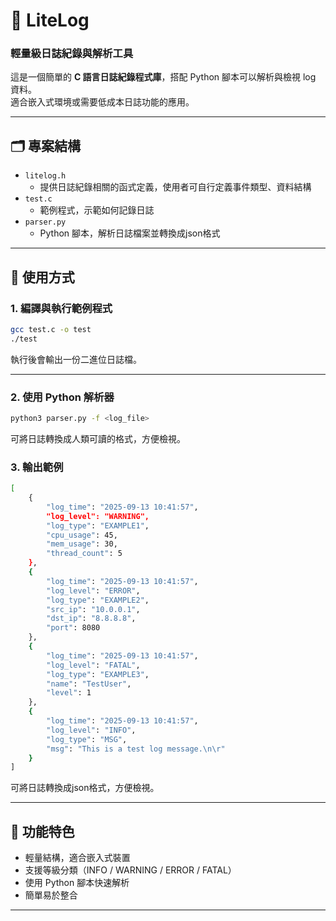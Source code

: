 # 📒 LiteLog
### 輕量級日誌紀錄與解析工具

這是一個簡單的 **C 語言日誌紀錄程式庫**，搭配 Python 腳本可以解析與檢視 log 資料。  
適合嵌入式環境或需要低成本日誌功能的應用。

---

## 🗂️ 專案結構
- `litelog.h`  
  - 提供日誌紀錄相關的函式定義，使用者可自行定義事件類型、資料結構
- `test.c`  
  - 範例程式，示範如何記錄日誌
- `parser.py`  
  - Python 腳本，解析日誌檔案並轉換成json格式

---

## 🚀 使用方式

### 1. 編譯與執行範例程式
```bash
gcc test.c -o test
./test
```

執行後會輸出一份二進位日誌檔。

---

### 2. 使用 Python 解析器
```bash
python3 parser.py -f <log_file>
```

可將日誌轉換成人類可讀的格式，方便檢視。

### 3. 輸出範例
```bash
[
    {
        "log_time": "2025-09-13 10:41:57",
        "log_level": "WARNING",
        "log_type": "EXAMPLE1",
        "cpu_usage": 45,
        "mem_usage": 30,
        "thread_count": 5
    },
    {
        "log_time": "2025-09-13 10:41:57",
        "log_level": "ERROR",
        "log_type": "EXAMPLE2",
        "src_ip": "10.0.0.1",
        "dst_ip": "8.8.8.8",
        "port": 8080
    },
    {
        "log_time": "2025-09-13 10:41:57",
        "log_level": "FATAL",
        "log_type": "EXAMPLE3",
        "name": "TestUser",
        "level": 1
    },
    {
        "log_time": "2025-09-13 10:41:57",
        "log_level": "INFO",
        "log_type": "MSG",
        "msg": "This is a test log message.\n\r"
    }
]
```

可將日誌轉換成json格式，方便檢視。

---

## 📝 功能特色
- 輕量結構，適合嵌入式裝置  
- 支援等級分類（INFO / WARNING / ERROR / FATAL）  
- 使用 Python 腳本快速解析  
- 簡單易於整合  

---

